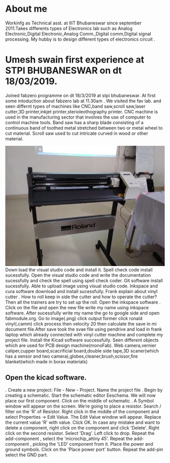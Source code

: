 # About me
Workinfg as Technical asst. at IIIT Bhubaneswar since september 2011.Takes  differents types of Electronics lab such as Analog Electronic,Digital Electronic,Analog Comm.,Digital comm,Digital signal processing. My hubby is to design different types of electronics circuit .
# Umesh swain first experience at STPI BHUBANESWAR on dt 18/03/2019.
Joined fabzero programme on dt 18/3/2019 at stpi bhubaneswar.
At first some intoduction about fabzero lab at 11.30am .
We visited the fav lab. and seen differnt types of machines like CNC,band saw,scroll saw,laser cutter,3D printer,inkjet printer,sterioleothography printer.
CNC machine is used in the manufacturing sector that involves the use of computer to control machine tools.
Band saw has a sharp blade consisting of a continuous band of toothed metal stretched between two or metal wheel to cut material.
Scroll saw used to cut intricate curved in wood or other material.

![](image/index.jpg)
Down load the visual studio code and install it.
Spell check code install sucessfully.
Open the visual studio code and write the documentation sucessfully and check the spell using spell check coder.
Git software install sucessfully.
Able to upload image using visual studio code.
Inkspace and cura software download and install sucessfully.
Frank explain about vinyl cutter .
How to roll keep in side the cutter and how to operate the cutter? Then all the trainers are try to set up the roll.
 Open the inkspace  software .
Click on the file and open the new file write my name using inkspace software.
After sucessfully write my name the go to google side and open fabmodule.org.
Go to image(.png) click output former click ronald vinyl(.camm) click process then velocity 20 then calculate the save in mi document file.After save took the svae file using pendrive and load in frank laptop which already connected with vinyl cutter machine and complete my project file. 
Install the Kicad software successfully.
Seen different objects which are used for PCB design machine(monoFab).
Web camera,vernier caliper,cupper board,scacrificial board,double side tape,3D scaner(which has a sensor and two camera),globes,cleaner,brush,scissor,fire blanket(which made in borax materials)
## Open the kicad software.
. Create a new project: File - New - Project. Name the project file .
Begin by creating a schematic. Start the schematic editor Eeschema.
We will now place our first component.
Click on the middle of  schematic . A  Symbol window will appear on the screen. We’re going to place a resistor. Search / filter on the 'R' of Resistor. 
Right click in the middle of the component and select Properties → Edit Value.
The Edit Value  window will appear. Replace the current value 'R' with value. Click OK.
In case any mistake and want to delete a component, right click on the component and click 'Delete'.
Right click on the second resistor. Select 'Drag'. Left click to drop. 
Repeat the add-component , select the 'microchip_attiny 45'.
Repeat the add-component , picking the 'LED' component from it.
Place the power and ground symbols. Click on the 'Place power port' button.
Repeat the add-pin  select the GND part.





